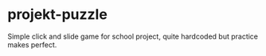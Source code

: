 # projekt-puzzle
Simple click and slide game for school project, quite hardcoded but practice makes perfect.
